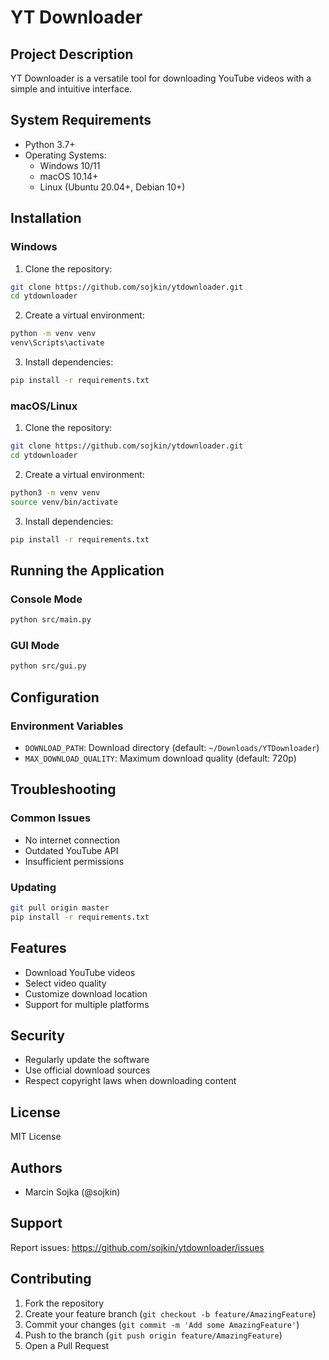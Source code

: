# YT Downloader

## Project Description
YT Downloader is a versatile tool for downloading YouTube videos with a simple and intuitive interface.

## System Requirements
- Python 3.7+
- Operating Systems: 
  * Windows 10/11
  * macOS 10.14+
  * Linux (Ubuntu 20.04+, Debian 10+)

## Installation

### Windows
1. Clone the repository:
```bash
git clone https://github.com/sojkin/ytdownloader.git
cd ytdownloader
```

2. Create a virtual environment:
```bash
python -m venv venv
venv\Scripts\activate
```

3. Install dependencies:
```bash
pip install -r requirements.txt
```

### macOS/Linux
1. Clone the repository:
```bash
git clone https://github.com/sojkin/ytdownloader.git
cd ytdownloader
```

2. Create a virtual environment:
```bash
python3 -m venv venv
source venv/bin/activate
```

3. Install dependencies:
```bash
pip install -r requirements.txt
```

## Running the Application

### Console Mode
```bash
python src/main.py
```

### GUI Mode
```bash
python src/gui.py
```

## Configuration

### Environment Variables
- `DOWNLOAD_PATH`: Download directory (default: `~/Downloads/YTDownloader`)
- `MAX_DOWNLOAD_QUALITY`: Maximum download quality (default: 720p)

## Troubleshooting

### Common Issues
- No internet connection
- Outdated YouTube API
- Insufficient permissions

### Updating
```bash
git pull origin master
pip install -r requirements.txt
```

## Features
- Download YouTube videos
- Select video quality
- Customize download location
- Support for multiple platforms

## Security
- Regularly update the software
- Use official download sources
- Respect copyright laws when downloading content

## License
MIT License

## Authors
- Marcin Sojka (@sojkin)

## Support
Report issues: https://github.com/sojkin/ytdownloader/issues

## Contributing
1. Fork the repository
2. Create your feature branch (`git checkout -b feature/AmazingFeature`)
3. Commit your changes (`git commit -m 'Add some AmazingFeature'`)
4. Push to the branch (`git push origin feature/AmazingFeature`)
5. Open a Pull Request